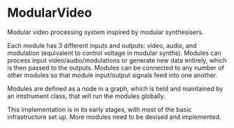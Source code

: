 # ModularVideo
Modular video processing system inspired by modular synthesisers.

Each module has 3 different inputs and outputs: video, audio, and modulation (equivalent to control voltage in modular synths).
Modules can process input video/audio/modulations or generate new data entirely, which is then passed to the outputs.
Modules can be connected to any number of other modules so that module input/output signals feed into one another.

Modules are defined as a node in a graph, which is held and maintained by an intstrument class, that will run the modules globally.

This implementation is in its early stages, with most of the basic infrastructure set up. More modules need to be devised and implemented.
